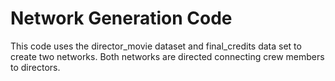 # Network Generation Code

This code uses the director_movie dataset and final_credits data set to create two networks. Both networks are directed connecting crew members to directors. 


